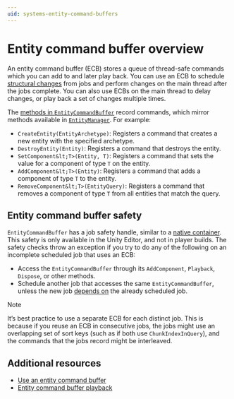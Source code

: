 ```yaml
---
uid: systems-entity-command-buffers
---
```


# Entity command buffer overview

An entity command buffer (ECB) stores a queue of thread-safe commands which you can add to and later play back. You can use an ECB to schedule [structural changes](concepts-structural-changes.md) from jobs and perform changes on the main thread after the jobs complete. You can also use ECBs on the main thread to delay changes, or play back a set of changes multiple times.

The [methods in `EntityCommandBuffer`](xref:Unity.Entities.EntityCommandBuffer) record commands, which mirror methods available in [`EntityManager`](xref:Unity.Entities.EntityManager). For example:

* `CreateEntity(EntityArchetype)`: Registers a command that creates a new entity with the specified archetype.
* `DestroyEntity(Entity)`: Registers a command that destroys the entity.
* `SetComponent&lt;T>(Entity, T)`: Registers a command that sets the value for a component of type `T` on the entity.
* `AddComponent&lt;T>(Entity)`: Registers a command that adds a component of type `T` to the entity.
* `RemoveComponent&lt;T>(EntityQuery)`: Registers a command that removes a component of type `T` from all entities that match the query.

## Entity command buffer safety

`EntityCommandBuffer` has a job safety handle, similar to a [native container](xref:JobSystemNativeContainer). This safety is only available in the Unity Editor, and not in player builds. The safety checks throw an exception if you try to do any of the following on an incomplete scheduled job that uses an ECB:

* Access the `EntityCommandBuffer` through its `AddComponent`, `Playback`, `Dispose`, or other methods.
* Schedule another job that accesses the same `EntityCommandBuffer`, unless the new job [depends on](xref:JobSystemJobDependencies) the already scheduled job.

>[!NOTE] 
>It’s best practice to use a separate ECB for each distinct job. This is because if you reuse an ECB in consecutive jobs, the jobs might use an overlapping set of sort keys (such as if both use `ChunkIndexInQuery`), and the commands that the jobs record might be interleaved.

## Additional resources

* [Use an entity command buffer](systems-entity-command-buffer-use.md)
* [Entity command buffer playback](systems-entity-command-buffer-playback.md)
